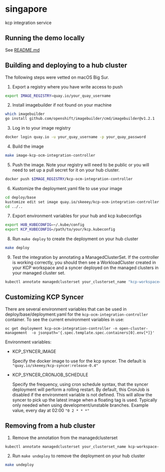 # singapore
kcp integration service

## Running the demo locally
See [README.md](./contrib/syncer-registration-demo/README.md)

## Building and deploying to a hub cluster
The following steps were vetted on macOS Big Sur.

1.  Export a registry where you have write access to push
```bash
export IMAGE_REGISTRY=quay.io/your_quay_username
```

2.  Install imagebuilder if not found on your machine
```bash
which imagebuilder
go install github.com/openshift/imagebuilder/cmd/imagebuilder@v1.2.1
```

3. Log in to your image registry
```bash
docker login quay.io -u your_quay_username -p your_quay_password
```

4. Build the image
```bash
make image-kcp-ocm-integration-controller
```

5. Push the image. Note your registry will need to be public or you will need to set up a pull secret for it on your hub cluster.
```bash
docker push $IMAGE_REGISTRY/kcp-ocm-integration-controller
```

6. Kustomize the deployment.yaml file to use your image
```bash
cd deploy/base
kustomize edit set image quay.io/skeeey/kcp-ocm-integration-controller:kcp-release-0.4=$IMAGE_REGISTRY/kcp-ocm-integration-controller:latest
cd ../..
```

7. Export environment variables for your hub and kcp kubeconfigs
```bash
export HUB_KUBECONFIG=~/.kube/config
export KCP_KUBECONFIG=/path/to/your/kcp.kubeconfig
```

8. Run `make deploy` to create the deployment on your hub cluster
```bash
make deploy
```

9. Test the integration by annotating a ManagedClusterSet. If the controller is working correctly, you should then see a WorkloadCluster created in your KCP workspace and a syncer deployed on the managed clusters in your managed cluster set.
```bash
kubectl annotate managedclusterset your_clusterset_name "kcp-workspace=root:org_name:ws_name"
```

## Customizing KCP Syncer

There are several environment variables that can be used in deploy/base/deployment.yaml for the `kcp-ocm-integration-controller` container.  To see the current environment variables in use:

```
oc get deployment kcp-ocm-integration-controller -n open-cluster-management  -o jsonpath='{.spec.template.spec.containers[0].env[*]}'
```

Environment variables:

- KCP_SYNCER_IMAGE

  Specify the docker image to use for the kcp syncer.  The default is `"quay.io/skeeey/kcp-syncer:release-0.4"`

- KCP_SYNCER_CRONJOB_SCHEDULE

  Specify the frequency, using cron schedule syntax, that the syncer deployment will perform a rolling restart.  By default, this CronJob is disabled if the environment variable is not defined.  This will allow the syncer to pick up the latest image when a floating tag is used. Typically only needed when using development/unstable branches.  Example value, every day at 02:00  `"0 2 * * *"`   


## Removing from a hub cluster

1. Remove the annotation from the managedclusterset
```bash
kubectl annotate managedclusterset your_clusterset_name kcp-workspace-
```

2. Run `make undeploy` to remove the deployment on your hub cluster
```bash
make undeploy
```
